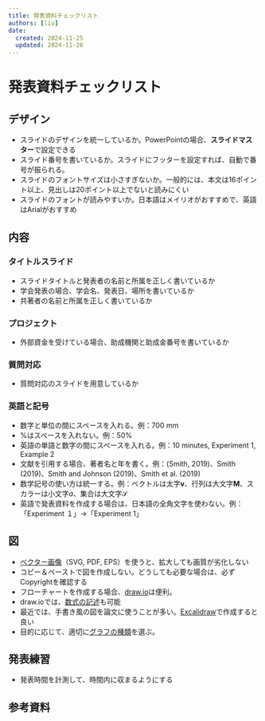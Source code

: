 ```yaml
---
title: 発表資料チェックリスト
authors: [liu]
date:
  created: 2024-11-25
  updated: 2024-11-26
---
```


# 発表資料チェックリスト

## デザイン

- スライドのデザインを統一しているか。PowerPointの場合、**スライドマスター**で設定できる
- スライド番号を書いているか。スライドにフッターを設定すれば、自動で番号が振られる。
- スライドのフォントサイズは小さすぎないか。一般的には、本文は16ポイント以上、見出しは20ポイント以上でないと読みにくい
- スライドのフォントが読みやすいか。日本語はメイリオがおすすめで、英語はArialがおすすめ

## 内容

### タイトルスライド

- スライドタイトルと発表者の名前と所属を正しく書いているか
- 学会発表の場合、学会名、発表日、場所を書いているか
- 共著者の名前と所属を正しく書いているか

### プロジェクト

- 外部資金を受けている場合、助成機関と助成金番号を書いているか

### 質問対応

- 質問対応のスライドを用意しているか


### 英語と記号

- 数字と単位の間にスペースを入れる。例：700 mm
- %はスペースを入れない。例：50%
- 英語の単語と数字の間にスペースを入れる。例：10 minutes, Experiment 1, Example 2
- 文献を引用する場合、著者名と年を書く。例：(Smith, 2019)、Smith (2019)、Smith and Johnson (2019)、Smith et al. (2019)
- 数学記号の使い方は統一する。例：ベクトルは太字$\mathbf{v}$、行列は大文字$\mathbf{M}$、スカラーは小文字$a$、集合は大文字$\mathcal{S}$
- 英語で発表資料を作成する場合は、日本語の全角文字を使わない。例：「Experiment １」→「Experiment 1」

## 図

- [ベクター画像](https://ja.wikipedia.org/wiki/%E3%83%99%E3%82%AF%E3%82%BF%E3%83%BC%E7%94%BB%E5%83%8F)（SVG, PDF, EPS）を使うと、拡大しても画質が劣化しない
- コピー＆ペーストで図を作成しない。どうしても必要な場合は、必ずCopyrightを確認する
- フローチャートを作成する場合、[draw.io](https://www.drawio.com/)は便利。
- draw.ioでは、[数式の記述](https://www.drawio.com/doc/faq/math-typesetting)も可能
- 最近では、手書き風の図を論文に使うことが多い。[Excalidraw](https://excalidraw.com/)で作成すると良い
- 目的に応じて、適切に[グラフの種類](https://www.stat.go.jp/naruhodo/4_graph/graph.html)を選ぶ。

## 発表練習

- 発表時間を計測して、時間内に収まるようにする

## 参考資料

<!-- - https://www.tohoku-gakuin.ac.jp/colatelier/wp-content/uploads/2019/02/e73fbbd1ac962a1e2b4edbe066984ec2.pdf
-  -->